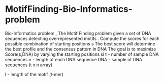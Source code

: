 # MotifFinding-Bio-Informatics-problem
Bio-Informatics problem  , The Motif Finding problem given a set of DNA sequences detecting overrepresented motifs .
Compute the scores for each possible combination of starting positions s
The best score will determine the best profile and the consensus pattern in DNA
The goal is to maximize Score(s,DNA) by varying the starting positions si
t  -   number of sample DNA sequences
n  -   length of each DNA sequence
DNA - sample of DNA sequences (t x n array)

l  -   length of the motif (l-mer)
